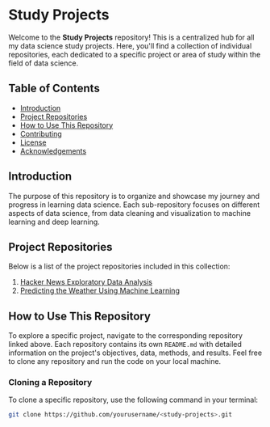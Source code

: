 # Study Projects

Welcome to the **Study Projects** repository! This is a centralized hub for all my data science study projects. Here, you'll find a collection of individual repositories, each dedicated to a specific project or area of study within the field of data science.

## Table of Contents

- [Introduction](#introduction)
- [Project Repositories](#project-repositories)
- [How to Use This Repository](#how-to-use-this-repository)
- [Contributing](#contributing)
- [License](#license)
- [Acknowledgements](#acknowledgements)

## Introduction

The purpose of this repository is to organize and showcase my journey and progress in learning data science. Each sub-repository focuses on different aspects of data science, from data cleaning and visualization to machine learning and deep learning.

## Project Repositories

Below is a list of the project repositories included in this collection:

1. [Hacker News Exploratory Data Analysis](https://github.com/rdcar/study-projects/tree/main/hacker-news-eda)
2. [Predicting the Weather Using Machine Learning](https://github.com/rdcar/study-projects/tree/main/weather-prediction)

## How to Use This Repository

To explore a specific project, navigate to the corresponding repository linked above. Each repository contains its own `README.md` with detailed information on the project's objectives, data, methods, and results. Feel free to clone any repository and run the code on your local machine.

### Cloning a Repository

To clone a specific repository, use the following command in your terminal:

```bash
git clone https://github.com/yourusername/<study-projects>.git